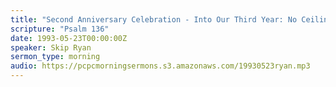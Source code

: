 ```yaml
---
title: "Second Anniversary Celebration - Into Our Third Year: No Ceiling, No Walls"
scripture: "Psalm 136"
date: 1993-05-23T00:00:00Z
speaker: Skip Ryan
sermon_type: morning
audio: https://pcpcmorningsermons.s3.amazonaws.com/19930523ryan.mp3 
---
```



